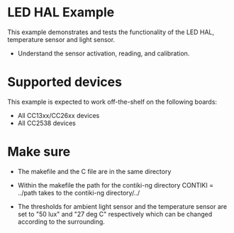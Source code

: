 # LED HAL Example
This example demonstrates and tests the functionality of the LED HAL, temperature sensor and light sensor.


* Understand the sensor activation, reading, and calibration.


# Supported devices
This example is expected to work off-the-shelf on the following boards:

* All CC13xx/CC26xx devices
* All CC2538 devices

# Make sure
* The makefile and the C file are in the same directory
* Within the makefile the path for the contiki-ng directory CONTIKI = ../path takes to the contiki-ng directory/../

* The thresholds for ambient light sensor and the temperature sensor are set to "50 lux" and "27 deg C" respectively which can be changed according to the surrounding.
  
	
	
